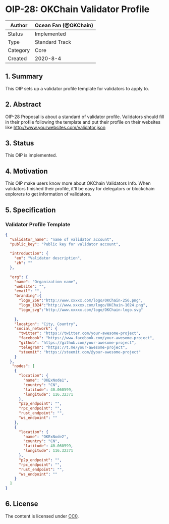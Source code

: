 # OIP-28: OKChain Validator Profile

| Author   | Ocean Fan (@OKChain)  |
| -------  | --------------------- |
| Status   | Implemented           |
| Type     | Standard Track        |
| Category | Core                  |
| Created  | 2020-8-4              |

## 1. Summary

This OIP sets up a validator profile template for validators to apply to.

## 2. Abstract

OIP-28 Proposal is about a standard of validator profile. Validators should fill in their profile following the template and put their profile on their websites like http://www.yourwebsites.com/validator.json  

## 3. Status

This OIP is implemented.

## 4. Motivation

This OIP make users know more about OKChain Validators Info. When validators finished their profile, it'll be easy for delegators or blockchain explorers to get information of validators. 

## 5. Specification

### Validator Profile Template

``` json
{
  "validator_name": "name of validator account",
  "public_key": "Public key for validator account",
  
  "introduction": {
    "en": "Validator description",
    "zh": ""
  },
 
  "org": {
    "name": "Organization name",
    "website": "",
    "email": "",
    "branding":{
      "logo_256":"http://www.xxxxx.com/logo/OKChain-256.png",
      "logo_1024":"http://www.xxxxx.com/logo/OKChain-1024.png",
      "logo_svg":"http://www.xxxxx.com/logo/OKChain-logo.svg"
      
    },
    "location": "City, Country",
    "social_network": {
      "twitter": "https://twitter.com/your-awesome-project",
      "facebook": "https://www.facebook.com/your-awesome-project",
      "github": "https://github.com/your-awesome-project",
      "telegram": "https://t.me/your-awesome-project",
      "steemit": "https://steemit.com/@your-awesome-project"
    }
  },
   "nodes": [
    {
      "location": {
        "name": "OKExNode1",
        "country": "CN",
        "latitude": 40.060599,
        "longitude": 116.32371
      },
      "p2p_endpoint": "",
      "rpc_endpoint": "",
      "rust_endpoint": "",
      "ws_endpoint": ""
    },
    {
      "location": {
        "name": "OKExNode2",
        "country": "CN",
        "latitude": 40.060599,
        "longitude": 116.32371
      },
      "p2p_endpoint": "",
      "rpc_endpoint": "",
      "rust_endpoint": "",
      "ws_endpoint": ""
    }
  ]
}
```


## 6. License

The content is licensed under [CC0](https://creativecommons.org/publicdomain/zero/1.0/).

 
